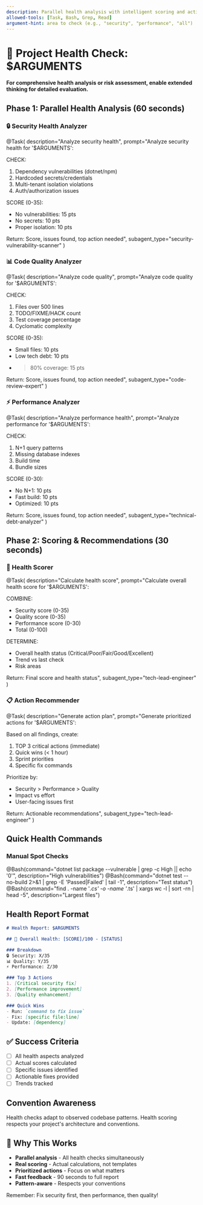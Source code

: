 ```yaml
---
description: Parallel health analysis with intelligent scoring and actionable recommendations
allowed-tools: [Task, Bash, Grep, Read]
argument-hint: area to check (e.g., "security", "performance", "all")
---
```


# 🏥 Project Health Check: $ARGUMENTS

**For comprehensive health analysis or risk assessment, enable extended thinking for detailed evaluation.**

## Phase 1: Parallel Health Analysis (60 seconds)

### 🔒 Security Health Analyzer
@Task(
  description="Analyze security health",
  prompt="Analyze security health for '$ARGUMENTS':
  
  CHECK:
  1. Dependency vulnerabilities (dotnet/npm)
  2. Hardcoded secrets/credentials
  3. Multi-tenant isolation violations
  4. Auth/authorization issues
  
  SCORE (0-35):
  - No vulnerabilities: 15 pts
  - No secrets: 10 pts
  - Proper isolation: 10 pts
  
  Return: Score, issues found, top action needed",
  subagent_type="security-vulnerability-scanner"
)

### 📊 Code Quality Analyzer
@Task(
  description="Analyze code quality",
  prompt="Analyze code quality for '$ARGUMENTS':
  
  CHECK:
  1. Files over 500 lines
  2. TODO/FIXME/HACK count
  3. Test coverage percentage
  4. Cyclomatic complexity
  
  SCORE (0-35):
  - Small files: 10 pts
  - Low tech debt: 10 pts
  - >80% coverage: 15 pts
  
  Return: Score, issues found, top action needed",
  subagent_type="code-review-expert"
)

### ⚡ Performance Analyzer
@Task(
  description="Analyze performance health",
  prompt="Analyze performance for '$ARGUMENTS':
  
  CHECK:
  1. N+1 query patterns
  2. Missing database indexes
  3. Build time
  4. Bundle sizes
  
  SCORE (0-30):
  - No N+1: 10 pts
  - Fast build: 10 pts
  - Optimized: 10 pts
  
  Return: Score, issues found, top action needed",
  subagent_type="technical-debt-analyzer"
)

## Phase 2: Scoring & Recommendations (30 seconds)

### 🎯 Health Scorer
@Task(
  description="Calculate health score",
  prompt="Calculate overall health score for '$ARGUMENTS':
  
  COMBINE:
  - Security score (0-35)
  - Quality score (0-35)
  - Performance score (0-30)
  - Total (0-100)
  
  DETERMINE:
  - Overall health status (Critical/Poor/Fair/Good/Excellent)
  - Trend vs last check
  - Risk areas
  
  Return: Final score and health status",
  subagent_type="tech-lead-engineer"
)

### 📋 Action Recommender
@Task(
  description="Generate action plan",
  prompt="Generate prioritized actions for '$ARGUMENTS':
  
  Based on all findings, create:
  1. TOP 3 critical actions (immediate)
  2. Quick wins (< 1 hour)
  3. Sprint priorities
  4. Specific fix commands
  
  Prioritize by:
  - Security > Performance > Quality
  - Impact vs effort
  - User-facing issues first
  
  Return: Actionable recommendations",
  subagent_type="tech-lead-engineer"
)

## Quick Health Commands

### Manual Spot Checks
@Bash(command="dotnet list package --vulnerable | grep -c High || echo '0'", description="High vulnerabilities")
@Bash(command="dotnet test --no-build 2>&1 | grep -E 'Passed|Failed' | tail -1", description="Test status")
@Bash(command="find . -name '*.cs' -o -name '*.ts' | xargs wc -l | sort -rn | head -5", description="Largest files")

## Health Report Format

```markdown
# Health Report: $ARGUMENTS

## 🏥 Overall Health: [SCORE]/100 - [STATUS]

### Breakdown
🔒 Security: X/35
📊 Quality: Y/35
⚡ Performance: Z/30

### Top 3 Actions
1. [Critical security fix]
2. [Performance improvement]
3. [Quality enhancement]

### Quick Wins
- Run: `command to fix issue`
- Fix: [specific file:line]
- Update: [dependency]
```

## ✅ Success Criteria
- [ ] All health aspects analyzed
- [ ] Actual scores calculated
- [ ] Specific issues identified
- [ ] Actionable fixes provided
- [ ] Trends tracked

## Convention Awareness

Health checks adapt to observed codebase patterns. Health scoring respects your project's architecture and conventions.

## 🎯 Why This Works
- **Parallel analysis** - All health checks simultaneously
- **Real scoring** - Actual calculations, not templates
- **Prioritized actions** - Focus on what matters
- **Fast feedback** - 90 seconds to full report
- **Pattern-aware** - Respects your conventions

Remember: Fix security first, then performance, then quality!